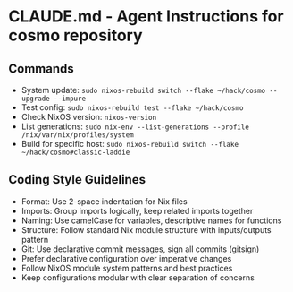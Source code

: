 # CLAUDE.md - Agent Instructions for cosmo repository

## Commands

- System update: `sudo nixos-rebuild switch --flake ~/hack/cosmo --upgrade --impure`
- Test config: `sudo nixos-rebuild test --flake ~/hack/cosmo`
- Check NixOS version: `nixos-version`
- List generations: `sudo nix-env --list-generations --profile /nix/var/nix/profiles/system`
- Build for specific host: `sudo nixos-rebuild switch --flake ~/hack/cosmo#classic-laddie`

## Coding Style Guidelines

- Format: Use 2-space indentation for Nix files
- Imports: Group imports logically, keep related imports together
- Naming: Use camelCase for variables, descriptive names for functions
- Structure: Follow standard Nix module structure with inputs/outputs pattern
- Git: Use declarative commit messages, sign all commits (gitsign)
- Prefer declarative configuration over imperative changes
- Follow NixOS module system patterns and best practices
- Keep configurations modular with clear separation of concerns